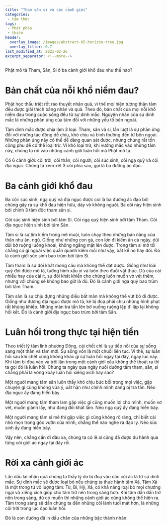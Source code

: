 ```yaml
---
title: "Tham sân si và các cảnh giới"
categories:
 - tâm thức
tags:
 - Phật pháp
 - thiền
header:
  overlay_image: /images/abstract-05-horizon-tree.jpg
  overlay_filter: 0.7
last_modified_at: 2021-02-26
excerpt_separator: <!--more-->
---
```


Phật mô tả Tham, Sân, Si ở ba cảnh giới khổ đau như thế nào?

<!--more-->

# Bản chất của nỗi khổ niềm đau?

Phật học thấu triệt rốt ráo thuyết nhân quả, vì thế mọi hiện tượng thân tâm đều được giải thích bằng nhân và quả. Theo đó, bản chất của mọi nỗi khổ niềm đau trong cuộc sống đều từ sự dính mắc. Nguyên nhân của sự dính mắc là những phản ứng của tâm đối với những yếu tố bên ngoài.

Tâm dính mắc được chia làm 3 loại: Tham, sân và si, lần lượt là sự phản ứng đối với những tác động dễ chịu, khó chịu và bình thường đến từ bên ngoài. Những phản ứng này có thể dễ dàng quan sát được, nhưng chúng rất tốn công phu để có thể loại trừ. Vì khó loại trừ, khi vướng mắc vào những tâm này, chúng ta rơi vào những cảnh giới luân hồi mà Phật mô tả.

Có 6 cảnh giới: cõi trời, cõi thần, cõi người, cõi súc sinh, cõi ngạ quỷ và cõi địa ngục. Chúng ta xem xét 3 cõi phía sau, gọi là ba đường ác đạo.

# Ba cảnh giới khổ đau

Ba cõi: súc sinh, ngạ quỷ và địa ngục được coi là ba đường ác đạo bởi chúng gây ra sự khổ đau hiện hữu, dày vò không nguôi. Ba cõi này hiện sinh bởi chính 3 tâm độc tham sân si.

Cõi súc sinh hiện sinh bởi tâm Si. Cõi ngạ quỷ hiện sinh bởi tâm Tham. Cõi địa ngục hiện sinh bởi tâm Sân.

Tâm si là sự tìm kiếm trong mê muội, luôn chạy theo những bản năng của thân như ăn, ngủ. Giống như những con gà, con lợn đi kiếm ăn cả ngày, dũi dũi bờ ruộng luống khoai, không ngẩng mặt lên được. Trong tâm si mờ tối chẳng có gì ngoài việc quẩn quanh kiếm mồi như vậy, bất kể no hay đói. Đó là cảnh giới súc sinh bao trùm bởi tâm Si.

Tâm tham là sự đói khát mong cầu mà không thể đạt được. Giống như loài quỷ đói được mô tả, tướng hình xấu xí và luôn theo đuổi vật thực. Dù của cải nhiều hay của cải ít, sự đói khát khiến cho chúng luôn muốn vơ vét thêm, nhưng với chúng sẽ không bao giờ là đủ. Đó là cảnh giới ngạ quỷ bao trùm bởi tâm Tham.

Tâm sân là sự chịu đựng những điều bất mãn mà không thể vứt bỏ đi được. Giống như đường địa ngục được mô tả, kẻ bị đoạ phải chịu những hình phạt rất khủng khiếp. Những màn tra tấn lên bờ xuống ruộng lặp đi lặp lại không hồi kết. Đó là cảnh giới địa ngục bao trùm bởi tâm Sân.

# Luân hồi trong thực tại hiện tiền

Theo triết lý tâm linh phương Đông, cái chết chỉ là sự tiếp nối của sự sống sang một thân và tâm mới. Sự sống vốn là một chuỗi liên tục. Vì thế, sự luân hồi sau khi chết cũng không khác gì sự luân hồi ngay tại đây, ngay lúc này. Khi tâm bị đọa vào và trôi lăn trong một cảnh giới xấu không thể thoát ra thì ta gọi đó là luân hồi. Chúng ta ngày qua ngày nuôi dưỡng tâm tham, sân, si chẳng phải là vòng xoáy luân hồi xiềng xích hay sao?

Một người mang tâm sân luôn thấy khó chịu bức bối trong mọi việc, gặp chuyện gì cũng không vừa ý, uất hận như chính mình đang bị tra tấn. Nẻo địa ngục ấy đang hiển bày.

Một người mang tâm tham lam gặp việc gì cũng muốn lợi cho mình, muốn vơ vét, muốn giành lấy, như đang đói khát lắm. Nẻo ngạ quỷ ấy đang hiển bày.

Một người mang tâm si mê thì gặp việc gì cũng không rõ ràng, chỉ biết cái nhỏ mọn trong góc vườn của mình, chẳng thể nào nghe ra đạo lý. Nẻo súc sinh ấy đang hiển bày.

Vậy nên, chẳng cần đi đâu xa, chúng ta có lẽ ai cũng đã được du hành qua từng cõi giới ác ngay tại đây rồi.

# Rời xa cảnh giới ác 

Lần dấu lại nhân quả chúng ta thấy lý do bị đoạ vào các cõi ác là từ sự dính mắc. Sự dính mắc sẽ được loại bỏ nếu chúng ta thực hành tâm Xả. Tâm Xả là một trong tứ vô lượng tâm: Từ, Bi, Hỷ, Xả, có khả năng loại bỏ mọi chướng ngại và xiềng xích giúp cho tâm trở nên trong sáng hơn. Khi tâm dần dần trở nên trong sáng, dù có muốn thì những cảnh giới ác cũng không thể hiện ra. Tâm trong sáng sẽ dẫn chúng ta đến những cõi lành tươi mát hơn, là những cõi trời trong lục đạo luân hồi.

Đó là con đường đã in dấu chân của những bậc thánh nhân.
